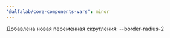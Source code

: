 ```yaml
---
'@alfalab/core-components-vars': minor
---
```


Добавлена новая переменная скругления: --border-radius-2
